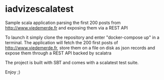 # iadvizescalatest

Sample scala application parsing the first 200 posts from http://www.viedemerde.fr and exposing them via a REST API

To launch it simply clone the repository and enter "docker-compose up" in a terminal.
The application will fetch the 200 first posts of http://www.viedemerde.fr, store them on a file on disk as json records
and expose them through a REST API backed by scalatra

The project is built with SBT and comes with a scalatest test suite.

Enjoy ;)

